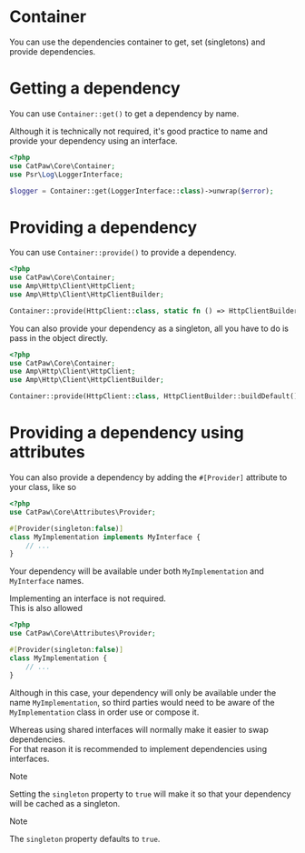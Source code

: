 # Container

You can use the dependencies container to get, set (singletons) and provide dependencies.

# Getting a dependency

You can use `Container::get()` to get a dependency by name.

Although it is technically not required, it's good practice to name and provide your dependency using an interface.

```php
<?php
use CatPaw\Core\Container;
use Psr\Log\LoggerInterface;

$logger = Container::get(LoggerInterface::class)->unwrap($error);
```


# Providing a dependency

You can use `Container::provide()` to provide a dependency.

```php
<?php
use CatPaw\Core\Container;
use Amp\Http\Client\HttpClient;
use Amp\Http\Client\HttpClientBuilder;

Container::provide(HttpClient::class, static fn () => HttpClientBuilder::buildDefault());
```

You can also provide your dependency as a singleton, all you have to do is pass in the object directly.

```php
<?php
use CatPaw\Core\Container;
use Amp\Http\Client\HttpClient;
use Amp\Http\Client\HttpClientBuilder;

Container::provide(HttpClient::class, HttpClientBuilder::buildDefault());
```

# Providing a dependency using attributes

You can also provide a dependency by adding the `#[Provider]` attribute to your class, like so

```php
<?php
use CatPaw\Core\Attributes\Provider;

#[Provider(singleton:false)]
class MyImplementation implements MyInterface {
    // ...
}
```

Your dependency will be available under both `MyImplementation` and `MyInterface` names.

Implementing an interface is not required.\
This is also allowed

```php
<?php
use CatPaw\Core\Attributes\Provider;

#[Provider(singleton:false)]
class MyImplementation {
    // ...
}
```

Although in this case, your dependency will only be available under the name `MyImplementation`, so third parties would need to be aware of the `MyImplementation` class in order use or compose it.

Whereas using shared interfaces will normally make it easier to swap dependencies.\
For that reason it is recommended to implement dependencies using interfaces.

> [!NOTE]
> Setting the `singleton` property to `true` will make it so that your dependency will be cached as a singleton.

> [!NOTE]
> The `singleton` property defaults to `true`.